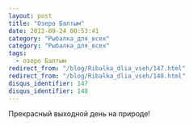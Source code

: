 ```yaml
---
layout: post
title: "Озеро Балтым"
date: 2012-09-24 00:53:41
category: "Рыбалка_для_всех"
category: "Рыбалка_для_всех"
tags:
  - озеро Балтым
redirect_from: "/blog/Ribalka_dlia_vseh/147.html"
redirect_from: "/blog/Ribalka_dlia_vseh/148.html"
disqus_identifier: 147
disqus_identifier: 148
---
```

Прекрасный выходной день на природе!

